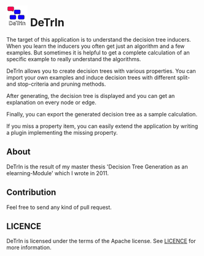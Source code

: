 # ![Logo](detrin-gui/src/main/resources/images/icon.png) DeTrIn

The target of this application is to understand the decision tree inducers. When you learn the inducers you often get just an algorithm and a few examples. But sometimes it is helpful to get a complete calculation of an specific example to really understand the algorithms.

DeTrIn allows you to create decision trees with various properties. You can import your own examples and induce decision trees with different split- and stop-criteria and pruning methods.

After generating, the decision tree is displayed and you can get an explanation on every node or edge.

Finally, you can export the generated decision tree as a sample calculation.

If you miss a property item, you can easily extend the application by writing a plugin implementing the missing property.

## About

DeTrIn is the result of my master thesis 'Decision Tree Generation as an elearning-Module' which I wrote in 2011.

## Contribution

Feel free to send any kind of pull request.

## LICENCE

DeTrIn is licensed under the terms of the Apache license. See [LICENCE](LICENCE) for more information.